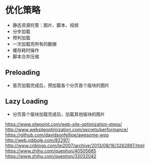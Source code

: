 # 优化策略
* 静态资源托管：图片、脚本、视频
* 分步加载
* 预判加载
* 一次加载完所有的数据
* 缓存耗时操作
* 脚本合并压缩

## Preloading
* 首页加载完成后，预加载各个分页首个版块的图片

## Lazy Loading
* 分页首个版块加载完成后，加载其他版块的图片




https://www.sitepoint.com/web-site-optimization-steps/
http://www.websiteoptimization.com/secrets/performance/
https://github.com/davidsonfellipe/awesome-wpo
http://web.jobbole.com/82297/
http://www.cnblogs.com/lei2007/archive/2013/08/16/3262897.html
https://www.zhihu.com/question/40505685
https://www.zhihu.com/question/33032042
